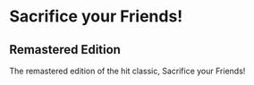 # Sacrifice your Friends!
## Remastered Edition
The remastered edition of the hit classic, Sacrifice your Friends!
